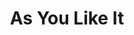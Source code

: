 ---
title: As You Like It
year: 2013
opening_date: 2013-08-23
closing_date: 2013-09-08
layout: productions
image:
image_caption:
image_credit:
playbill: 
category: 
Theatre: Theatre Jacksonville
Venue: Little Theatre
showtimes:
  - 2013-08-23 19:30:00
  - 2013-08-24 20:00:00
  - 2013-08-25 14:00:00
  - 2013-08-29 19:30:00
  - 2013-08-30 20:00:00
  - 2013-08-31 20:00:00
  - 2013-09-01 14:00:00
  - 2013-09-05 19:30:00
  - 2013-09-06 20:00:00
  - 2013-09-07 20:00:00
  - 2013-09-08 14:00:00
cast:
  actors: 
    - Mike Beaman
    - Co'Relous Bryant
    - Al Emerick
    - Geoffrey King
    - Seth Langner
    - May Lee
    - Rakia May
    - Tracy Olin
    - Miles Para
    - David Raines
    - Neal Thorburn
    - Matt Tompkins
    - Thomas Trauger
    - Jason Woods
    - Jonathon Yates
    - Kristen Yates
crew:
  Director: Laura Rippel
orchestra:
external_links: 
  "'As You Like It' On Stage At Theatre Jax": https://news.wjct.org/arts-culture/2013-08-31/as-you-like-it-on-stage-at-theatre-jax
---